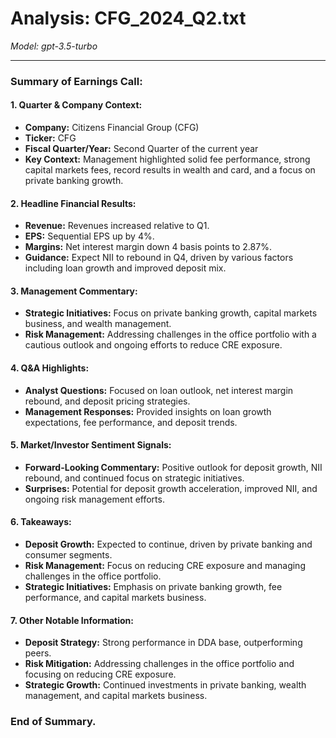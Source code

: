 # Analysis: CFG_2024_Q2.txt

*Model: gpt-3.5-turbo*

---

### Summary of Earnings Call:

#### 1. Quarter & Company Context:
- **Company:** Citizens Financial Group (CFG)
- **Ticker:** CFG
- **Fiscal Quarter/Year:** Second Quarter of the current year
- **Key Context:** Management highlighted solid fee performance, strong capital markets fees, record results in wealth and card, and a focus on private banking growth.

#### 2. Headline Financial Results:
- **Revenue:** Revenues increased relative to Q1.
- **EPS:** Sequential EPS up by 4%.
- **Margins:** Net interest margin down 4 basis points to 2.87%.
- **Guidance:** Expect NII to rebound in Q4, driven by various factors including loan growth and improved deposit mix.

#### 3. Management Commentary:
- **Strategic Initiatives:** Focus on private banking growth, capital markets business, and wealth management.
- **Risk Management:** Addressing challenges in the office portfolio with a cautious outlook and ongoing efforts to reduce CRE exposure.

#### 4. Q&A Highlights:
- **Analyst Questions:** Focused on loan outlook, net interest margin rebound, and deposit pricing strategies.
- **Management Responses:** Provided insights on loan growth expectations, fee performance, and deposit trends.

#### 5. Market/Investor Sentiment Signals:
- **Forward-Looking Commentary:** Positive outlook for deposit growth, NII rebound, and continued focus on strategic initiatives.
- **Surprises:** Potential for deposit growth acceleration, improved NII, and ongoing risk management efforts.

#### 6. Takeaways:
- **Deposit Growth:** Expected to continue, driven by private banking and consumer segments.
- **Risk Management:** Focus on reducing CRE exposure and managing challenges in the office portfolio.
- **Strategic Initiatives:** Emphasis on private banking growth, fee performance, and capital markets business.

#### 7. Other Notable Information:
- **Deposit Strategy:** Strong performance in DDA base, outperforming peers.
- **Risk Mitigation:** Addressing challenges in the office portfolio and focusing on reducing CRE exposure.
- **Strategic Growth:** Continued investments in private banking, wealth management, and capital markets business.

### End of Summary.